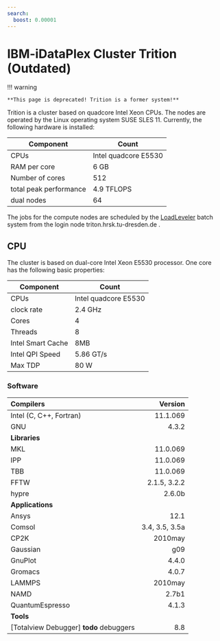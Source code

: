 ```yaml
---
search:
  boost: 0.00001
---
```


# IBM-iDataPlex Cluster Trition (Outdated)

!!! warning

    **This page is deprecated! Trition is a former system!**

Trition is a cluster based on quadcore Intel Xeon CPUs. The nodes are operated
by the Linux operating system SUSE SLES 11. Currently, the following
hardware is installed:

| Component | Count |
|-----------|-------|
|CPUs |Intel quadcore E5530 |
|RAM per core |6 GB |
|Number of cores |512 |
|total peak performance |4.9 TFLOPS |
|dual nodes |64 |

The jobs for the compute nodes are scheduled by the [LoadLeveler](load_leveler.md) batch system from
the login node triton.hrsk.tu-dresden.de .

## CPU

The cluster is based on dual-core Intel Xeon E5530 processor. One core
has the following basic properties:

| Component | Count |
|-----------|-------|
|CPUs |Intel quadcore E5530 |
|clock rate |2.4 GHz |
|Cores |4 |
|Threads |8 |
|Intel Smart Cache |8MB |
|Intel QPI Speed |5.86 GT/s |
|Max TDP |80 W |

### Software

| Compilers                       |        Version |
|:--------------------------------|---------------:|
| Intel (C, C++, Fortran)         |       11.1.069 |
| GNU                             |          4.3.2 |
| **Libraries**                   |                |
| MKL                             |       11.0.069 |
| IPP                             |       11.0.069 |
| TBB                             |       11.0.069 |
| FFTW                            |   2.1.5, 3.2.2 |
| hypre                           |         2.6.0b |
| **Applications**                |                |
| Ansys                           |           12.1 |
| Comsol                          | 3.4, 3.5, 3.5a |
| CP2K                            |        2010may |
| Gaussian                        |            g09 |
| GnuPlot                         |          4.4.0 |
| Gromacs                         |          4.0.7 |
| LAMMPS                          |        2010may |
| NAMD                            |          2.7b1 |
| QuantumEspresso                 |          4.1.3 |
| **Tools**                       |                |
| [Totalview Debugger] **todo** debuggers |            8.8 |
